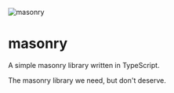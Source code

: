 ![masonry](https://i.imgur.com/AVeTw1M.png)

# masonry
A simple masonry library written in TypeScript.

The masonry library we need, but don't deserve.
